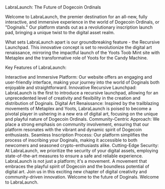 LabraLaunch: The Future of Dogecoin Ordinals

Welcome to LabraLaunch, the premier destination for an all-new, fully interactive, and immersive experience in the world of Dogecoin Ordinals, or "Doginals." Our platform stands out as a revolutionary inscription launch pad, bringing a unique twist to the digital asset realm.

What sets LabraLaunch apart is our groundbreaking feature - the Recursive Launchpad. This innovative concept is set to revolutionize the digital art renaissance, mirroring the impactful launch of the Yoots Toob Mint site with Metaplex and the transformative role of Yoots for the Candy Machine.

Key Features of LabraLaunch:

Interactive and Immersive Platform: Our website offers an engaging and user-friendly interface, making your journey into the world of Doginals both enjoyable and straightforward.
Innovative Recursive Launchpad: LabraLaunch is the first to introduce a recursive launchpad, allowing for an unprecedented level of creativity and flexibility in the creation and distribution of Doginals.
Digital Art Renaissance: Inspired by the trailblazing movements of Metaplex and Yoots, LabraLaunch is poised to become a pivotal player in ushering in a new era of digital art, focusing on the unique and playful nature of Dogecoin Ordinals.
Community-Centric Approach: We place a strong emphasis on community involvement, ensuring that our platform resonates with the vibrant and dynamic spirit of Dogecoin enthusiasts.
Seamless Inscription Process: Our platform simplifies the process of inscribing your Doginals, making it accessible to both newcomers and seasoned crypto-enthusiasts alike.
Cutting-Edge Security: At LabraLaunch, we prioritize the security of your digital assets, employing state-of-the-art measures to ensure a safe and reliable experience.
LabraLaunch is not just a platform; it's a movement. A movement that embraces the playful spirit of Dogecoin and the boundless potential of digital art. Join us in this exciting new chapter of digital creativity and community-driven innovation. Welcome to the future of Doginals. Welcome to LabraLaunch.
